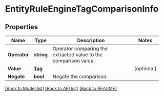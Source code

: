 # EntityRuleEngineTagComparisonInfo

## Properties
Name | Type | Description | Notes
------------ | ------------- | ------------- | -------------
**Operator** | **string** | Operator comparing the extracted value to the comparison value. | 
**Value** | [**Tag**](Tag.md) |  | [optional] 
**Negate** | **bool** | Negate the comparison. | 

[[Back to Model list]](../README.md#documentation-for-models) [[Back to API list]](../README.md#documentation-for-api-endpoints) [[Back to README]](../README.md)



